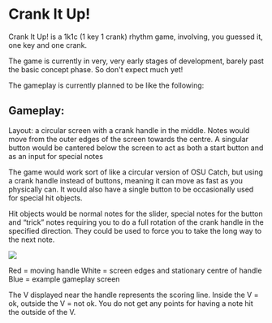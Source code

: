 # Crank It Up!

Crank It Up! is a 1k1c (1 key 1 crank) rhythm game, involving, you guessed it, one key and one crank.

The game is currently in very, very early stages of development, barely past the basic concept phase.
So don't expect much yet!

The gameplay is currently planned to be like the following:

## Gameplay:

Layout: a circular screen with a crank handle in the middle.
Notes would move from the outer edges of the screen towards the centre.
A singular button would be cantered below the screen to act as both a start button and as an input for special notes

The game would work sort of like a circular version of OSU Catch, but using a crank handle instead of buttons, meaning it can move as fast as you physically can.
It would also have a single button to be occasionally used for special hit objects.

Hit objects would be normal notes for the slider, special notes for the button and “trick” notes requiring you to do a full rotation of the crank handle in the specified direction.
They could be used to force you to take the long way to the next note. 

<img src="https://media.discordapp.net/attachments/1008370489581912174/1021262339393200168/IMG_0912.png"/>

Red = moving handle
White = screen edges and stationary centre of handle 
Blue = example gameplay screen 

The V displayed near the handle represents the scoring line. Inside the V = ok, outside the V = not ok. You do not get any points for having a note hit the outside of the V.
